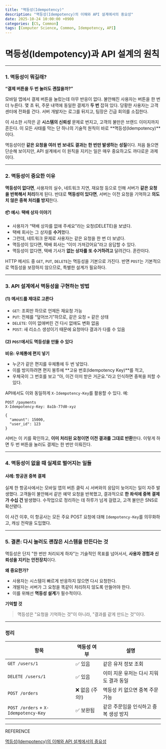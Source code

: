 ```yaml
---
title: "멱등성(Idempotency)"
description: "멱등성(Idempotency)의 이해와 API 설계에서의 중요성"
date: 2025-10-24 10:00:00 +0900
categories: [CS, Common]
tags: [Computer Science, Common, Idempotency, API]
---
```



# 멱등성(Idempotency)과 API 설계의 원칙

---

### 1. 멱등성이 뭐길래?

**“결제 버튼을 두 번 눌러도 괜찮을까?”**

모바일 앱에서 결제 버튼을 눌렀는데 아무 반응이 없다. 불안해진 사용자는 버튼을 한 번 더 누른다. 몇 초 뒤, 주문 내역에 동일한 결제가 **두 번** 잡혀 있다. 당황한 사용자는 고객센터에 전화를 건다. 서버 개발자는 로그를 뒤지고, 팀장은 긴급 회의를 소집한다.

이 사소한 시작은 곧 **시스템의 신뢰성** 문제로 번지고, 고객의 불만은 브랜드 이미지까지 흔든다.
이 모든 사태를 막는 단 하나의 기술적 원칙이 바로 \*\*멱등성(Idempotency)\*\*이다.

멱등성이란 **같은 요청을 여러 번 보내도 결과는 한 번만 발생하는 성질**이다. 처음 들으면 단순해 보이지만, API 설계에서 이 원칙을 지키는 일은 매우 중요하고도 까다로운 과제이다.

---

### 2. 멱등성이 중요한 이유

**멱등성이 없다면**, 사용자의 실수, 네트워크 지연, 재요청 등으로 인해 서버가 **같은 요청을 반복해서 처리**하게 된다. 반대로 **멱등성이 있다면**, 서버는 이전 요청을 기억하고 **의도치 않은 중복 처리를 방지**한다.

#### 📦 예시: 택배 상자 이야기

* 사용자가 “택배 상자를 없애 주세요”라는 요청(DELETE)을 보냈다.
* 택배 회사는 그 상자를 **수거**했다.
* 그런데, 네트워크 문제로 사용자는 같은 요청을 한 번 더 보냈다.
* 멱등성이 있다면, 택배 회사는 “이미 가져갔어요”라고 응답할 수 있다.
* 멱등성이 없다면, 택배 기사가 **없는 상자를 또 수거하려고** 달려간다. 혼란이다.

HTTP 메서드 중 `GET`, `PUT`, `DELETE`는 멱등성을 기본으로 가진다. 반면 `POST`는 기본적으로 멱등성을 보장하지 않으므로, 특별한 설계가 필요하다.

---

### 3. API 설계에서 멱등성을 구현하는 방법

#### (1) 메서드를 제대로 고른다

* `GET`: 조회만 하므로 언제든 재요청 가능
* `PUT`: 전체를 “덮어쓰기”하므로, 같은 요청 = 같은 상태
* `DELETE`: 이미 없애버린 건 다시 없애도 변화 없음
* `POST`: 새 리소스 생성이기 때문에 요청마다 결과가 다를 수 있음

#### (2) `POST`에서도 멱등성을 만들 수 있다

**비유: 우체통에 편지 넣기**

* 누군가 같은 편지를 우체통에 두 번 넣었다.
* 이를 방지하려면 편지 봉투에 \*\*고유 번호(Idempotency Key)\*\*를 적고,
* 우체국이 그 번호를 보고 “아, 이건 이미 받은 거군요.”라고 인식하면 중복을 피할 수 있다.

API에서도 이와 동일하게 `X-Idempotency-Key`를 활용할 수 있다. 예:

```http
POST /payments
X-Idempotency-Key: 8a1b-77d0-xyz

{
  "amount": 15000,
  "user_id": 123
}
```

서버는 이 키를 확인하고, **이미 처리된 요청이면 이전 결과를 그대로 반환**한다. 이렇게 하면 두 번 버튼을 눌러도 결제는 한 번만 이뤄진다.

---

### 4. 멱등성이 없을 때 실제로 벌어지는 일들

#### 사례: 항공권 중복 결제

실제 한 항공사에서는 모바일 앱의 버튼 클릭 시 서버와의 응답이 늦어지는 일이 자주 발생했다. 고객들이 불안해서 같은 예약 요청을 반복했고, 결과적으로 **한 좌석에 중복 결제가 수십 건** 발생했다. 수작업으로 정리하는 데 하루가 넘게 걸렸고, 고객 불만은 SNS로 확산됐다.

이 사건 이후, 이 항공사는 모든 주요 POST 요청에 대해 `Idempotency-Key`를 의무화하고, 캐싱 전략을 도입했다.

---

### 5. 결론: 다시 눌러도 괜찮은 시스템을 만든다는 것

멱등성은 단지 "한 번만 처리되게 하자"는 기술적인 목표를 넘어서서, **사용자 경험과 신뢰성을 지키는 안전장치**이다.

**왜 중요한가?**

* 사용자는 시스템이 빠르게 반응하지 않으면 다시 요청한다.
* 개발자는 서버가 그 요청을 똑같이 처리하지 않도록 만들어야 한다.
* 이를 위해선 **멱등성 설계**가 필수적이다.

**기억할 것**

> 멱등성은 "요청을 기억하는 것"이 아니라, "결과를 같게 만드는 것"이다.

---

### 정리

| 항목                                   | 멱등성 여부     | 설명                     |
| ------------------------------------ | ---------- | ---------------------- |
| `GET /users/1`                       | ✅ 있음       | 같은 유저 정보 조회            |
| `DELETE /users/1`                    | ✅ 있음       | 이미 지운 유저는 다시 지워도 결과 동일 |
| `POST /orders`                       | ❌ 없음 (주의!) | 멱등성 키 없으면 중복 주문 가능     |
| `POST /orders` + `X-Idempotency-Key` | ✅ 보완됨      | 같은 주문임을 인식하고 중복 생성 방지  |

---

REFERENCE  

[멱등성(Idempotency)의 이해와 API 설계에서의 중요성](https://f-lab.kr/insight/understanding-idempotency-in-api-design?gad_source=1&gad_campaignid=22368870602&gbraid=0AAAAACGgUFcs6-78ypimifpWJZITxnqSN&gclid=Cj0KCQjw0LDBBhCnARIsAMpYlAqaSzecANVM3CrwmoxBff9qQeXpZ2iXp6p8X0JtjYy_R9iWbR_RTmoaApClEALw_wcB)